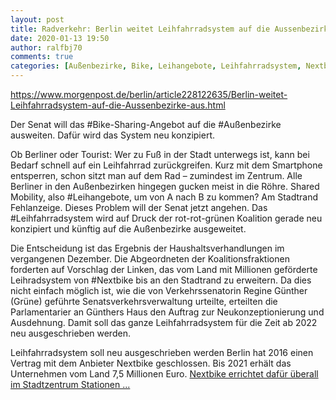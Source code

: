 ```yaml
---
layout: post
title: Radverkehr: Berlin weitet Leihfahrradsystem auf die Aussenbezirke aus., aus Berliner Morgenpost
date: 2020-01-13 19:50
author: ralfbj70
comments: true
categories: [Außenbezirke, Bike, Leihangebote, Leihfahrradsystem, Nextbike, Radverkehr]
---
```

https://www.morgenpost.de/berlin/article228122635/Berlin-weitet-Leihfahrradsystem-auf-die-Aussenbezirke-aus.html

Der Senat will das #Bike-Sharing-Angebot auf die #Außenbezirke ausweiten. Dafür wird das System neu konzipiert.

Ob Berliner oder Tourist: Wer zu Fuß in der Stadt unterwegs ist, kann bei Bedarf schnell auf ein Leihfahrrad zurückgreifen. Kurz mit dem Smartphone entsperren, schon sitzt man auf dem Rad – zumindest im Zentrum. Alle Berliner in den Außenbezirken hingegen gucken meist in die Röhre. Shared Mobility, also #Leihangebote, um von A nach B zu kommen? Am Stadtrand Fehlanzeige. Dieses Problem will der Senat jetzt angehen. Das #Leihfahrradsystem wird auf Druck der rot-rot-grünen Koalition gerade neu konzipiert und künftig auf die Außenbezirke ausgeweitet.

Die Entscheidung ist das Ergebnis der Haushaltsverhandlungen im vergangenen Dezember. Die Abgeordneten der Koalitionsfraktionen forderten auf Vorschlag der Linken, das vom Land mit Millionen geförderte Leihradsystem von #Nextbike bis an den Stadtrand zu erweitern. Da dies nicht einfach möglich ist, wie die von Verkehrssenatorin Regine Günther (Grüne) geführte Senatsverkehrsverwaltung urteilte, erteilten die Parlamentarier an Günthers Haus den Auftrag zur Neukonzeptionierung und Ausdehnung. Damit soll das ganze Leihfahrradsystem für die Zeit ab 2022 neu ausgeschrieben werden.

Leihfahrradsystem soll neu ausgeschrieben werden
Berlin hat 2016 einen Vertrag mit dem Anbieter Nextbike geschlossen. Bis 2021 erhält das Unternehmen vom Land 7,5 Millionen Euro. <a href="https://www.morgenpost.de/berlin/article228122635/Berlin-weitet-Leihfahrradsystem-auf-die-Aussenbezirke-aus.html">Nextbike errichtet dafür überall im Stadtzentrum Stationen ...</a>
